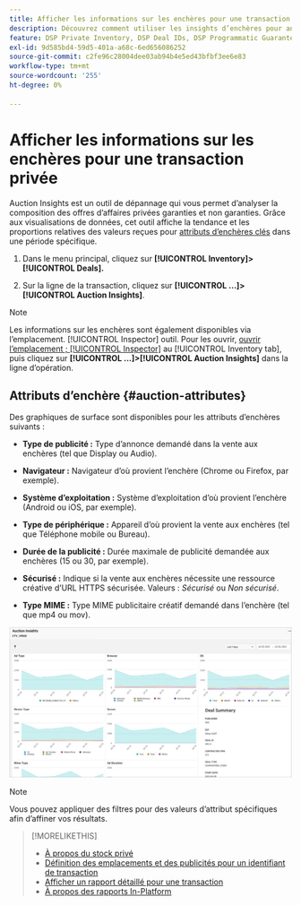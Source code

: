 ```yaml
---
title: Afficher les informations sur les enchères pour une transaction privée
description: Découvrez comment utiliser les insights d’enchères pour analyser la composition de l’opération d’une opération privée.
feature: DSP Private Inventory, DSP Deal IDs, DSP Programmatic Guaranteed Deals
exl-id: 9d585bd4-59d5-401a-a68c-6ed656086252
source-git-commit: c2fe96c28004dee03ab94b4e5ed43bfbf3ee6e83
workflow-type: tm+mt
source-wordcount: '255'
ht-degree: 0%

---
```


# Afficher les informations sur les enchères pour une transaction privée

Auction Insights est un outil de dépannage qui vous permet d’analyser la composition des offres d’affaires privées garanties et non garanties. Grâce aux visualisations de données, cet outil affiche la tendance et les proportions relatives des valeurs reçues pour [attributs d’enchères clés](#auction-attributes) dans une période spécifique.

1. Dans le menu principal, cliquez sur **[!UICONTROL Inventory]> [!UICONTROL Deals].**

1. Sur la ligne de la transaction, cliquez sur  **[!UICONTROL ...]>[!UICONTROL Auction Insights]**.

>[!NOTE]
>
>Les informations sur les enchères sont également disponibles via l’emplacement. [!UICONTROL Inspector] outil. Pour les ouvrir, [ouvrir l’emplacement ; [!UICONTROL Inspector]](/help/dsp/campaign-management/reports/placement-details-view.md) au [!UICONTROL Inventory tab], puis cliquez sur **[!UICONTROL ...]>[!UICONTROL Auction Insights]** dans la ligne d’opération.

## Attributs d’enchère {#auction-attributes}

Des graphiques de surface sont disponibles pour les attributs d’enchères suivants :

* **Type de publicité :** Type d’annonce demandé dans la vente aux enchères (tel que Display ou Audio).

* **Navigateur :** Navigateur d’où provient l’enchère (Chrome ou Firefox, par exemple).

* **Système d’exploitation :** Système d’exploitation d’où provient l’enchère (Android ou iOS, par exemple).

* **Type de périphérique :** Appareil d’où provient la vente aux enchères (tel que Téléphone mobile ou Bureau).

* **Durée de la publicité :** Durée maximale de publicité demandée aux enchères (15 ou 30, par exemple).

* **Sécurisé :** Indique si la vente aux enchères nécessite une ressource créative d’URL HTTPS sécurisée. Valeurs : <i>Sécurisé</i> ou <i>Non sécurisé</i>.

* **Type MIME :** Type MIME publicitaire créatif demandé dans l’enchère (tel que mp4 ou mov).

![informations sur les enchères](/help/dsp/assets/auction-insights.png)

>[!NOTE]
>
>Vous pouvez appliquer des filtres pour des valeurs d’attribut spécifiques afin d’affiner vos résultats.

>[!MORELIKETHIS]
>
>* [À propos du stock privé](private-inventory-about.md)
>* [Définition des emplacements et des publicités pour un identifiant de transaction](deal-id-attach-placements.md)
>* [Afficher un rapport détaillé pour une transaction](deal-view-report.md)
>* [À propos des rapports In-Platform](/help/dsp/campaign-management/reports/campaign-reports-about.md)

